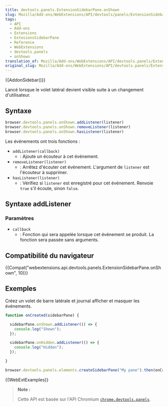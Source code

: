 ```yaml
---
title: devtools.panels.ExtensionSidebarPane.onShown
slug: Mozilla/Add-ons/WebExtensions/API/devtools/panels/ExtensionSidebarPane/onShown
tags:
  - API
  - Add-ons
  - Extensions
  - ExtesionsSidebarPane
  - Reference
  - WebExtensions
  - devtools.panels
  - onShown
translation_of: Mozilla/Add-ons/WebExtensions/API/devtools.panels/ExtensionSidebarPane/onShown
original_slug: Mozilla/Add-ons/WebExtensions/API/devtools.panels/ExtensionSidebarPane/onShown
---
```

{{AddonSidebar()}}

Lancé lorsque le volet latéral devient visible suite à un changement d'utilisateur.

## Syntaxe

```js
browser.devtools.panels.onShown.addListener(listener)
browser.devtools.panels.onShown.removeListener(listener)
browser.devtools.panels.onShown.hasListener(listener)
```

Les événements ont trois fonctions :

- `addListener(callback)`
  - : Ajoute un écouteur à cet événement.
- `removeListener(listener)`
  - : Arrêtez d'écouter cet événement. L'argument de `listener` est l'écouteur à supprimer.
- `hasListener(listener)`
  - : Vérifiez si `listener` est enregistré pour cet événement. Renvoie `true` s'il écoute, sinon `false`.

## Syntaxe addListener

### Paramètres

- `callback`
  - : Fonction qui sera appelée lorsque cet événement se produit. La fonction sera passée sans arguments.

## Compatibilité du navigateur

{{Compat("webextensions.api.devtools.panels.ExtensionSidebarPane.onShown", 10)}}

## Exemples

Créez un volet de barre latérale et journal afficher et masquer les événements.

```js
function onCreated(sidebarPane) {

  sidebarPane.onShown.addListener(() => {
    console.log("Shown");
  });

  sidebarPane.onHidden.addListener(() => {
    console.log("Hidden");
  });

}

browser.devtools.panels.elements.createSidebarPane("My pane").then(onCreated);
```

{{WebExtExamples}}

> **Note :**
>
> Cette API est basée sur l'API Chromium [`chrome.devtools.panels`](https://developer.chrome.com/extensions/devtools_panels).
